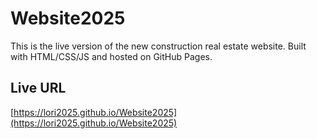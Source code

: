 # Website2025

This is the live version of the new construction real estate website. Built with HTML/CSS/JS and hosted on GitHub Pages.

## Live URL
[https://lori2025.github.io/Website2025](https://lori2025.github.io/Website2025)
